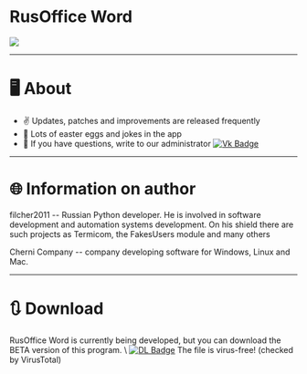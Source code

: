 # RusOffice Word
<div>
  <img src="https://media.giphy.com/media/3a53VvGpzUgh05qq7W/giphy.gif">
</div>

---

# 🖥 About
- ✌ Updates, patches and improvements are released frequently
- 🎁 Lots of easter eggs and jokes in the app
- 📨 If you have questions, write to our administrator [![Vk Badge](https://img.shields.io/badge/-filcher2011-blue?style=flat&logo=Vk&logoColor=white)](https://vk.com/filcher2009)

---

# 🌐 Information on author
filcher2011 -- Russian Python developer. He is involved in software development and automation systems development. On his shield there are such projects as Termicom, the FakesUsers module and many others

Cherni Company -- company developing software for Windows, Linux and Mac.

---

# 🔃 Download
RusOffice Word is currently being developed, but you can download the BETA version of this program. \ 
[![DL Badge](https://img.shields.io/badge/Download-green?style=for-the-badge&logo=&logoColor=white)](https://drive.google.com/uc?export=download&id=1FFavJvQlMzjxDwwsIzHSvvxjefsMbhNc)
The file is virus-free! (checked by VirusTotal)
